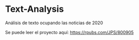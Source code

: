 # Text-Analysis
Análisis de texto ocupando las noticias de 2020

Se puede leer el proyecto aquí: https://rpubs.com/JPS/800905
